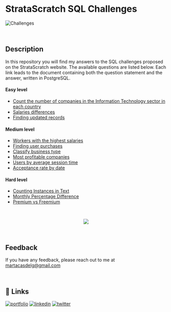 # StrataScratch SQL Challenges

![Challenges](https://images.unsplash.com/photo-1489875347897-49f64b51c1f8?ixlib=rb-4.0.3&ixid=MnwxMjA3fDB8MHxwaG90by1wYWdlfHx8fGVufDB8fHx8&auto=format&fit=crop&w=1170&q=80)

&nbsp;

## Description
In this repository you will find my answers to the SQL challenges proposed on the StrataScratch website. The available questions are listed below. Each link leads to the document containing both the question statement and the answer, written in PostgreSQL.

#### **Easy level**
* [Count the number of companies in the Information Technology sector in each country](./Easy/Number_of_companies_IT_sector_by_country.md)
* [Salaries differences](./Easy/salaries_differences.md)
* [Finding updated records](./Easy/Finding_updated_records.md)

#### **Medium level**
* [Workers with the highest salaries](./Medium/Workers_with_highest_salaries.md) 
* [Finding user purchases](./Medium/Finding_users_purchases.md)
* [Classify business type](./Medium/Classify_Business_Type.md)
* [Most profitable companies](./Medium/Most_profitable_companies.md)
* [Users by average session time](./Medium/Users_by_average_session_time.md)
* [Acceptance rate by date](./Medium/Acceptance_rate_by_date.md)

#### **Hard level**
* [Counting Instances in Text](./Hard/Counting_instances_in_text.md)
* [Monthly Percentage Difference](./Hard/Monthly_percentage_difference.md)
* [Premium vs Freemium](./Hard/Premium_vs_freemium.md)

&nbsp;
<div id="header" align="center">
  <img src="https://i.pinimg.com/originals/65/2d/ec/652decead49f9d5c34a31285c49dd3e3.gif" />
</div>

&nbsp;
## Feedback
If you have any feedback, please reach out to me at martacasdelg@gmail.com


&nbsp;
## 🔗 Links
[![portfolio](https://img.shields.io/badge/my_portfolio-000?style=for-the-badge&logo=ko-fi&logoColor=white)](https://martacastrillo.com/)
[![linkedin](https://img.shields.io/badge/linkedin-0A66C2?style=for-the-badge&logo=linkedin&logoColor=white)](https://www.linkedin.com/in/marta-castrillo-delgado/)
[![twitter](https://img.shields.io/badge/twitter-1DA1F2?style=for-the-badge&logo=twitter&logoColor=white)](https://twitter.com/martacasdelg)

